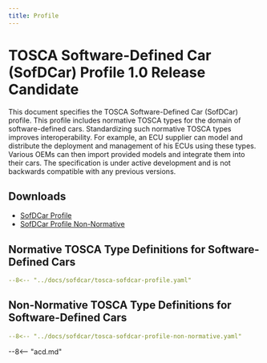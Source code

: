 ```yaml
---
title: Profile
---
```


# TOSCA Software-Defined Car (SofDCar) Profile 1.0 Release Candidate

This document specifies the TOSCA Software-Defined Car (SofDCar) profile.
This profile includes normative TOSCA types for the domain of software-defined cars. 
Standardizing such normative TOSCA types improves interoperability.
For example, an ECU supplier can model and distribute the deployment and management of his ECUs using these types. 
Various OEMs can then import provided models and integrate them into their cars.
The specification is under active development and is not backwards compatible with any previous versions.

## Downloads 

- [SofDCar Profile](tosca-sofdcar-profile.yaml)
- [SofDCar Profile Non-Normative](tosca-sofdcar-profile-non-normative.yaml)


## Normative TOSCA Type Definitions for Software-Defined Cars

```yaml linenums="1"
--8<-- "../docs/sofdcar/tosca-sofdcar-profile.yaml"
```

## Non-Normative TOSCA Type Definitions for Software-Defined Cars

```yaml linenums="1"
--8<-- "../docs/sofdcar/tosca-sofdcar-profile-non-normative.yaml"
```

--8<-- "acd.md"